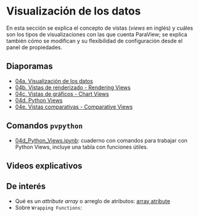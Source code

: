 # Visualización de los datos

En esta sección se explica el concepto de vistas (*views* en inglés) y cuáles son los tipos de visualizaciones con las que cuenta ParaView; se explica también cómo se modifican y su flexibilidad de configuración desde el panel de propiedades.

## Diaporamas

* [04a. Visualización de los datos](04a_Visualizacion_de_los_datos.pdf)
* [04b. Vistas de renderizado - Rendering Views](04b_Vistas_de_renderizado_Render_Views.pdf)
* [04c. Vistas de gráficos - Chart Views](04c_Vistas_de_graficos_Chart_Views.pdf)
* [04d. Python Views](04d_Python_Views.pdf)
* [04e. Vistas comparativas - Comparative Views](04e_Vistas_comparativas_Comparative_Views.pdf)


## Comandos ```pvpython```

* [04d_Python_Views.ipynb](04d_Python_Views.ipynb): cuaderno con comandos para trabajar con Python Views, incluye una tabla con funciones útiles.

## Videos explicativos

## De interés

* Qué es un *attribute array* o arreglo de atributos: [array atribute](http://ftp.actix.com/resources/1502/Projects/KB/TechLayer/About_Array_Attributes.htm#:~:text=Unlike%20ordinary%20attributes%2C%20which%20store,are%20identified%20by%20an%20index.)
* Sobre ```Wrapping Functions```:  
